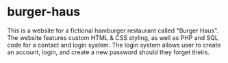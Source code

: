 # burger-haus
This is a website for a fictional hamburger restaurant called "Burger Haus". 
The website features custom HTML & CSS styling, as well as PHP and SQL code for a contact and login system. 
The login system allows user to create an account, login, and create a new password should they forget theirs.

